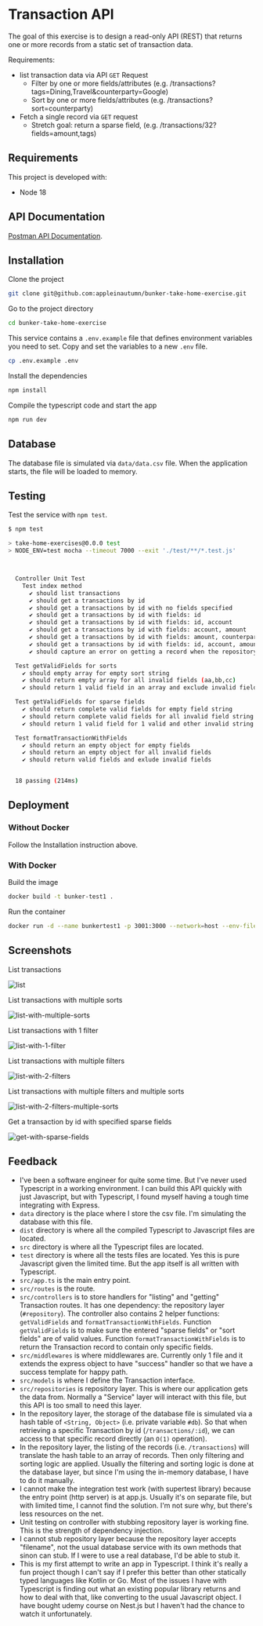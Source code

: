 # Transaction API

The goal of this exercise is to design a read-only API (REST) that returns one or more records from a static set of transaction data.

Requirements:

- list transaction data via API `GET` Request
  - Filter by one or more fields/attributes (e.g. /transactions?tags=Dining,Travel&counterparty=Google)
  - Sort by one or more fields/attributes (e.g. /transactions?sort=counterparty)
- Fetch a single record via `GET` request
  - Stretch goal: return a sparse field, (e.g. /transactions/32?fields=amount,tags)

## Requirements

This project is developed with:

- Node 18

## API Documentation

[Postman API Documentation](https://documenter.getpostman.com/view/3021947/2s93sgWVoa#b0e695ed-eb5e-4b77-965a-4939f5683139).

## Installation

Clone the project

```bash
git clone git@github.com:appleinautumn/bunker-take-home-exercise.git
```

Go to the project directory

```bash
cd bunker-take-home-exercise
```

This service contains a `.env.example` file that defines environment variables you need to set. Copy and set the variables to a new `.env` file.

```bash
cp .env.example .env
```

Install the dependencies

```bash
npm install
```

Compile the typescript code and start the app

```bash
npm run dev
```

## Database

The database file is simulated via `data/data.csv` file. When the application starts, the file will be loaded to memory.

## Testing

Test the service with `npm test`.

```bash
$ npm test

> take-home-exercises@0.0.0 test
> NODE_ENV=test mocha --timeout 7000 --exit './test/**/*.test.js'



  Controller Unit Test
    Test index method
      ✔ should list transactions
      ✔ should get a transactions by id
      ✔ should get a transactions by id with no fields specified
      ✔ should get a transactions by id with fields: id
      ✔ should get a transactions by id with fields: id, account
      ✔ should get a transactions by id with fields: account, amount
      ✔ should get a transactions by id with fields: amount, counterparty, tags
      ✔ should get a transactions by id with fields: id, account, amount, counterparty, tags, date, location
      ✔ should capture an error on getting a record when the repository throws an error

  Test getValidFields for sorts
    ✔ should empty array for empty sort string
    ✔ should return empty array for all invalid fields (aa,bb,cc)
    ✔ should return 1 valid field in an array and exclude invalid fields (aa,bb)

  Test getValidFields for sparse fields
    ✔ should return complete valid fields for empty field string
    ✔ should return complete valid fields for all invalid field string
    ✔ should return 1 valid field for 1 valid and other invalid string

  Test formatTransactionWithFields
    ✔ should return an empty object for empty fields
    ✔ should return an empty object for all invalid fields
    ✔ should return valid fields and exlude invalid fields


  18 passing (214ms)
```

## Deployment

### Without Docker

Follow the Installation instruction above.

### With Docker

Build the image

```bash
docker build -t bunker-test1 .
```

Run the container

```bash
docker run -d --name bunkertest1 -p 3001:3000 --network=host --env-file=.env bunker-test1
```

## Screenshots

List transactions

![list](docs/images/list.png)

List transactions with multiple sorts

![list-with-multiple-sorts](docs/images/list-with-multiple-sorts.png)

List transactions with 1 filter

![list-with-1-filter](docs/images/list-with-1-filter.png)

List transactions with multiple filters

![list-with-2-filters](docs/images/list-with-2-filters.png)

List transactions with multiple filters and multiple sorts

![list-with-2-filters-multiple-sorts](docs/images/list-with-2-filters-multiple-sorts.png)

Get a transaction by id with specified sparse fields

![get-with-sparse-fields](docs/images/get-with-sparse-fields.png)

## Feedback

- I've been a software engineer for quite some time. But I've never used Typescript in a working environment. I can build this API quickly with just Javascript, but with Typescript, I found myself having a tough time integrating with Express.
- `data` directory is the place where I store the csv file. I'm simulating the database with this file.
- `dist` directory is where all the compiled Typescript to Javascript files are located.
- `src` directory is where all the Typescript files are located.
- `test` directory is where all the tests files are located. Yes this is pure Javascript given the limited time. But the app itself is all written with Typescript.
- `src/app.ts` is the main entry point.
- `src/routes` is the route.
- `src/controllers` is to store handlers for "listing" and "getting" Transaction routes. It has one dependency: the repository layer (`#repository`). The controller also contains 2 helper functions: `getValidFields` and `formatTransactionWithFields`. Function `getValidFields` is to make sure the entered "sparse fields" or "sort fields" are of valid values. Function `formatTransactionWithFields` is to return the Transaction record to contain only specific fields.
- `src/middlewares` is where middlewares are. Currently only 1 file and it extends the express object to have "success" handler so that we have a success template for happy path.
- `src/models` is where I define the Transaction interface.
- `src/repositories` is repository layer. This is where our application gets the data from. Normally a "Service" layer will interact with this file, but this API is too small to need this layer.
- In the repository layer, the storage of the database file is simulated via a hash table of `<String, Object>` (i.e. private variable `#db`). So that when retrieving a specific Transaction by id (`/transactions/:id`), we can access to that specific record directly (an `O(1)` operation).
- In the repository layer, the listing of the records (i.e. `/transactions`) will translate the hash table to an array of records. Then only filtering and sorting logic are applied. Usually the filtering and sorting logic is done at the database layer, but since I'm using the in-memory database, I have to do it manually.
- I cannot make the integration test work (with supertest library) because the entry point (http server) is at app.js. Usually it's on separate file, but with limited time, I cannot find the solution. I'm not sure why, but there's less resources on the net.
- Unit testing on controller with stubbing repository layer is working fine. This is the strength of dependency injection.
- I cannot stub repository layer because the repository layer accepts "filename", not the usual database service with its own methods that sinon can stub. If I were to use a real database, I'd be able to stub it.
- This is my first attempt to write an app in Typescript. I think it's really a fun project though I can't say if I prefer this better than other statically typed languages like Kotlin or Go. Most of the issues I have with Typescript is finding out what an existing popular library returns and how to deal with that, like converting to the usual Javascript object. I have bought udemy course on Nest.js but I haven't had the chance to watch it unfortunately.
